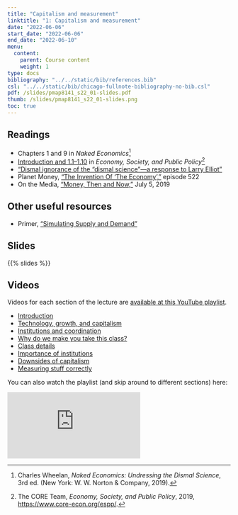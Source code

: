```yaml
---
title: "Capitalism and measurement"
linktitle: "1: Capitalism and measurement"
date: "2022-06-06"
start_date: "2022-06-06"
end_date: "2022-06-10"
menu:
  content:
    parent: Course content
    weight: 1
type: docs
bibliography: "../../static/bib/references.bib"
csl: "../../static/bib/chicago-fullnote-bibliography-no-bib.csl"
pdf: /slides/pmap8141_s22_01-slides.pdf
thumb: /slides/pmap8141_s22_01-slides.png
toc: true
---
```


## Readings

-   <i class="fas fa-book"></i> Chapters 1 and 9 in *Naked Economics*[^1]
-   <i class="fas fa-book"></i> [Introduction and 1.1–1.10](https://www.core-econ.org/espp/book/text/01.html) in *Economy, Society, and Public Policy*[^2]
-   <i class="fas fa-external-link-square-alt"></i> [“Dismal ignorance of the “dismal science”—a response to Larry Elliot”](https://www.prospectmagazine.co.uk/economics-and-finance/dismal-ignorance-of-the-dismal-science-a-response-to-larry-elliot)
-   <i class="fas fa-podcast"></i> Planet Money, [“The Invention Of ‘The Economy’,”](https://www.npr.org/sections/money/2017/03/15/520294083/episode-522-the-invention-of-the-economy) episode 522
-   <i class="fas fa-podcast"></i> On the Media, [“Money, Then and Now,”](https://www.wnycstudios.org/story/money-then-and-now-1) July 5, 2019

## Other useful resources

-   <i class="fab fa-youtube"></i> Primer, [“Simulating Supply and Demand”](https://www.youtube.com/watch?v=PNtKXWNKGN8)

## Slides

{{% slides %}}

## Videos

Videos for each section of the lecture are [available at this YouTube playlist](https://www.youtube.com/playlist?list=PLS6tnpTr39sFZ5qGN923GJZVtpjfatPiB).

-   [Introduction](https://www.youtube.com/watch?v=Dm09yTqnLTM&list=PLS6tnpTr39sFZ5qGN923GJZVtpjfatPiB)
-   [Technology, growth, and capitalism](https://www.youtube.com/watch?v=JUPynmPjabk&list=PLS6tnpTr39sFZ5qGN923GJZVtpjfatPiB)
-   [Institutions and coordination](https://www.youtube.com/watch?v=JSPMWwMVTUw&list=PLS6tnpTr39sFZ5qGN923GJZVtpjfatPiB)
-   [Why do we make you take this class?](https://www.youtube.com/watch?v=zrLYd49bJjc&list=PLS6tnpTr39sFZ5qGN923GJZVtpjfatPiB)
-   [Class details](https://www.youtube.com/watch?v=dpwuUsJWxbQ&list=PLS6tnpTr39sFZ5qGN923GJZVtpjfatPiB)
-   [Importance of institutions](https://www.youtube.com/watch?v=P1to4m52fl0&list=PLS6tnpTr39sFZ5qGN923GJZVtpjfatPiB)
-   [Downsides of capitalism](https://www.youtube.com/watch?v=Oz1g0e6hMMM&list=PLS6tnpTr39sFZ5qGN923GJZVtpjfatPiB)
-   [Measuring stuff correctly](https://www.youtube.com/watch?v=TcfWCA1GUMA&list=PLS6tnpTr39sFZ5qGN923GJZVtpjfatPiB)

You can also watch the playlist (and skip around to different sections) here:

<div class="embed-responsive embed-responsive-16by9">

<iframe class="embed-responsive-item" src="https://www.youtube.com/embed/playlist?list=PLS6tnpTr39sFZ5qGN923GJZVtpjfatPiB" frameborder="0" allow="accelerometer; autoplay; encrypted-media; gyroscope; picture-in-picture" allowfullscreen>
</iframe>

</div>

[^1]: Charles Wheelan, *Naked Economics: Undressing the Dismal Science*, 3rd ed. (New York: W. W. Norton & Company, 2019).

[^2]: The CORE Team, *Economy, Society, and Public Policy*, 2019, <https://www.core-econ.org/espp/>.
